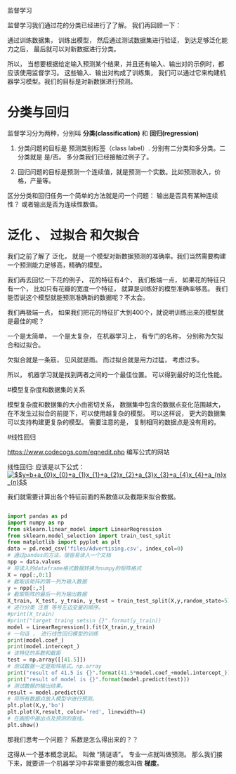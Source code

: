 监督学习

监督学习我们通过花的分类已经进行了了解。 我们再回顾一下： 

通过训练数据集， 训练出模型， 然后通过测试数据集进行验证， 到达足够泛化能力之后， 最后就可以对新数据进行分类。 

所以， 当想要根据给定输入预测某个结果，并且还有输入、输出对的示例时，都应该使用监督学习。
这些输入、输出对构成了训练集， 我们可以通过它来构建机器学习模型。我们的目标是对新数据进行预测。


# 分类与回归

监督学习分为两种，分别叫 <b>分类(classification)</b>  和  <b>回归(regression)</b>

1. 分类问题的目标是 预测类别标签（class label）. 分别有二分类和多分类。二分类就是 是/否。 多分类我们已经接触过例子了。 

2. 回归问题的目标是预测一个连续值，就是预测一个实数。比如预测收入，价格，产量等。

区分分类和回归任务一个简单的方法就是问一个问题： 输出是否具有某种连续性？ 或者输出是否为连续性数值。


# 泛化 、 过拟合 和欠拟合

我们之前了解了 泛化， 就是一个模型对新数据预测的准确率。我们当然需要构建一个预测能力足够高，精确的模型。 

我们再去回忆一下花的例子， 花的特征有4个， 我们极端一点， 如果花的特征只有一个， 比如只有花瓣的宽度一个特征， 就算是训练好的模型准确率够高。 我们能否说这个模型就能预测准确新的数据呢？不太会。

我们再极端一点， 如果我们把花的特征扩大到400个，就说明训练出来的模型就是最佳的呢？ 

一个是太简单， 一个是太复杂， 在机器学习上， 有专门的名称， 分别称为欠拟合和过拟合。 

欠拟合就是一条筋， 见风就是雨。
 而过拟合就是用力过猛， 考虑过多。
 
 所以， 机器学习就是找到两者之间的一个最佳位置。 可以得到最好的泛化性能。 
 
#模型复杂度和数据集的关系

模型复杂度和数据集的大小由密切关系， 数据集中包含的数据点变化范围越大， 在不发生过拟合的前提下，可以使用越复杂的模型。 可以这样说， 更大的数据集可以支持构建更复杂的模型。
需要注意的是， 复制相同的数据点是没有用的。 

#线性回归   

https://www.codecogs.com/eqnedit.php  编写公式的网站

线性回归: 应该是以下公式：
<a href="https://www.codecogs.com/eqnedit.php?latex=$$y=b&plus;a_{0}x_{0}&plus;a_{1}x_{1}&plus;a_{2}x_{2}&plus;a_{3}x_{3}&plus;a_{4}x_{4}&plus;a_{n}x_{n}$$" target="_blank"><img src="https://latex.codecogs.com/gif.latex?$$y=b&plus;a_{0}x_{0}&plus;a_{1}x_{1}&plus;a_{2}x_{2}&plus;a_{3}x_{3}&plus;a_{4}x_{4}&plus;a_{n}x_{n}$$" title="$$y=b+a_{0}x_{0}+a_{1}x_{1}+a_{2}x_{2}+a_{3}x_{3}+a_{4}x_{4}+a_{n}x_{n}$$" /></a>

我们就需要计算出各个特征前面的系数值以及截距来拟合数据。 

```Python

import pandas as pd
import numpy as np
from sklearn.linear_model import LinearRegression
from sklearn.model_selection import train_test_split
from matplotlib import pyplot as plt
data = pd.read_csv('files/Advertising.csv', index_col=0)
# 通过pandas的方法，很容易读入一个文档
npp = data.values
# 将读入的dataframe格式数据转换为numpy的矩阵格式
X = npp[:,0:1]
# 截取该矩阵的第一列为输入数据
y = npp[:,3]
# 截取矩阵的最后一列为输出数据
X_train, X_test, y_train, y_test = train_test_split(X,y,random_state=5)
# 进行分类 注意 等号左边变量的顺序。
#print(X_train)
#print("target traing sets\n {}".format(y_train))
model = LinearRegression().fit(X_train,y_train)
# 一句话 ， 进行线性回归模型的训练
print(model.coef_)
print(model.intercept_)
# 该特征的系数和截距
test = np.array([[41.5]])
# 测试数据一定是矩阵格式。np.array
print("result of 41.5 is {}".format(41.5*model.coef_+model.intercept_))
print("result of model is {}".format(model.predict(test)))
# 测试数据的输出结果。
result = model.predict(X)
# 将所有数据点放入模型中进行预测。
plt.plot(X,y,'bo')
plt.plot(X,result, color='red', linewidth=4)
# 在画图中画出点及预测的直线。
plt.show()
```

那我们思考一个问题？  系数是怎么得出来的？？ 

这得从一个基本概念说起。 叫做 “猜谜语”。 专业一点就叫做预测。
那么我们接下来，就要讲一个机器学习中非常重要的概念叫做 <b>梯度</b>。 


